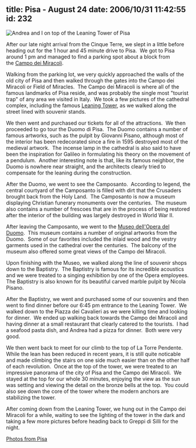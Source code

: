 title: Pisa - August 24
date: 2006/10/31 11:42:55
id: 232
---
![Andrea and I on top of the Leaning Tower of Pisa](/journal_images/mini-DSC01666-journal.jpg)

After our late night arrival from the Cinque Terre, we slept in a little before heading out for the 1 hour and 45 minute drive to Pisa.  We got to Pisa around 1 pm and managed to find a parking spot about a block from the [Campo dei Miracoli](http://en.wikipedia.org/wiki/Campo_dei_Miracoli). 

Walking from the parking lot, we very quickly approached the walls of the old city of Pisa and then walked through the gates into the Campo dei Miracoli or Field of Miracles.  The Campo dei Miracoli is where all of the famous landmarks of Pisa reside, and was probably the single most "tourist trap" of any area we visited in Italy.  We took a few pictures of the cathedral complex, including the famous [Leaning Tower](http://torre.duomo.pisa.it/), as we walked along the street lined with souvenir stands.

We then went and purchased our tickets for all of the attractions.  We then proceeded to go tour the Duomo di Pisa.  The Duomo contains a number of famous artworks, such as the pulpit by Giovanni Pisano, although most of the interior has been redecorated since a fire in 1595 destroyed most of the medieval artwork.  The incense lamp in the cathedral is also said to have been the inspiration for Galileo in formulating his theory on the movement of a pendulum.  Another interesting note is that, like its famous neighbor, the Duomo is nowhere near straight, and the architects clearly tried to compensate for the leaning during the construction.

After the Duomo, we went to see the Camposanto.  According to legend, the central courtyard of the Camposanto is filled with dirt that the Crusaders brought back from the Holy Land.  The Camposanto is now a museum displaying Christian funerary monuments over the centuries.  The museum also contains a number of frescoes that are in the process of being restored after the interior of the building was largely destroyed in World War II. 

After leaving the Camposanto, we went to the [Museo dell'Opera del Duomo](http://www.opapisa.it/?id=15&L=1&T=2).  This museum contains a number of original artworks from the Duomo.  Some of our favorites included the inlaid wood and the vestry garments used in the cathedral over the centuries.  The balcony of the museum also offered some great views of the Campo dei Miracoli.

Upon finishing with the Museo, we walked along the line of souvenir shops down to the Baptistry.  The Baptistry is famous for its incredible acoustics and we were treated to a singing exhibition by one of the Opera employees.  The Baptistry is also known for its beautiful carved marble pulpit by Nicola Pisano.

After the Baptistry, we went and purchased some of our souvenirs and then went to find dinner before our 6:45 pm entrance to the Leaning Tower.  We walked down to the Piazza dei Cavalieri as we were killing time and looking for dinner.  We ended up walking back towards the Campo dei Miracoli and having dinner at a small restaurant that clearly catered to the tourists.  I had a seafood pasta dish, and Andrea had a pizza for dinner.  Both were very good.

We then went back to meet for our climb to the top of La Torre Pendente.  While the lean has been reduced in recent years, it is still quite noticable and made climbing the stairs on one side much easier than on the other half of each revolution.  Once at the top of the tower, we were treated to an impressive panorama of the city of Pisa and the Campo dei Miracoli.  We stayed at the top for our whole 30 minutes, enjoying the view as the sun was setting and viewing the detail on the bronze bells at the top.  You could also see down the core of the tower where the modern anchors are stabilizing the tower.  

After coming down from the Leaning Tower, we hung out in the Campo dei Miracoli for a while, waiting to see the lighting of the tower in the dark and taking a few more pictures before heading back to Greppi di Silli for the night.

[Photos from Pisa](PhotoAlbum.aspx?ID=ITALY2006-DAY5) 